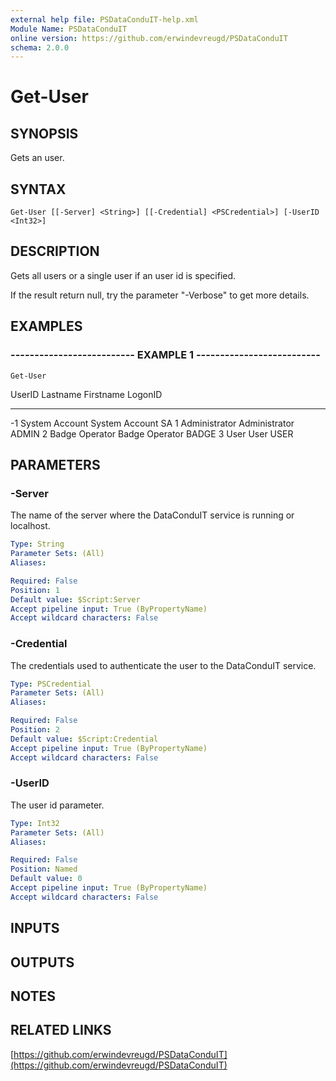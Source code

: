 ```yaml
---
external help file: PSDataConduIT-help.xml
Module Name: PSDataConduIT
online version: https://github.com/erwindevreugd/PSDataConduIT
schema: 2.0.0
---
```


# Get-User

## SYNOPSIS
Gets an user.

## SYNTAX

```
Get-User [[-Server] <String>] [[-Credential] <PSCredential>] [-UserID <Int32>]
```

## DESCRIPTION
Gets all users or a single user if an user id is specified. 

If the result return null, try the parameter "-Verbose" to get more details.

## EXAMPLES

### -------------------------- EXAMPLE 1 --------------------------
```
Get-User
```

UserID        Lastname             Firstname            LogonID
------        --------             ---------            -------
-1            System Account       System Account       SA
1             Administrator        Administrator        ADMIN
2             Badge Operator       Badge Operator       BADGE
3             User                 User                 USER

## PARAMETERS

### -Server
The name of the server where the DataConduIT service is running or localhost.

```yaml
Type: String
Parameter Sets: (All)
Aliases: 

Required: False
Position: 1
Default value: $Script:Server
Accept pipeline input: True (ByPropertyName)
Accept wildcard characters: False
```

### -Credential
The credentials used to authenticate the user to the DataConduIT service.

```yaml
Type: PSCredential
Parameter Sets: (All)
Aliases: 

Required: False
Position: 2
Default value: $Script:Credential
Accept pipeline input: True (ByPropertyName)
Accept wildcard characters: False
```

### -UserID
The user id parameter.

```yaml
Type: Int32
Parameter Sets: (All)
Aliases: 

Required: False
Position: Named
Default value: 0
Accept pipeline input: True (ByPropertyName)
Accept wildcard characters: False
```

## INPUTS

## OUTPUTS

## NOTES

## RELATED LINKS

[https://github.com/erwindevreugd/PSDataConduIT](https://github.com/erwindevreugd/PSDataConduIT)

